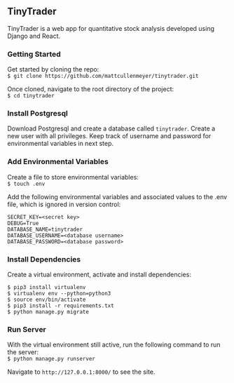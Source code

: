 ## TinyTrader

TinyTrader is a web app for quantitative stock analysis developed using Django and React.

### Getting Started

Get started by cloning the repo:   
`$ git clone https://github.com/mattcullenmeyer/tinytrader.git`

Once cloned, navigate to the root directory of the project:   
`$ cd tinytrader`

### Install Postgresql

Download Postgresql and create a database called `tinytrader`. Create a new user with all privileges. Keep track of username and password for environmental variables in next step.

### Add Environmental Variables

Create a file to store environmental variables:   
`$ touch .env`   

Add the following environmental variables and associated values to the .env file, which is ignored in version control:
```
SECRET_KEY=<secret key>
DEBUG=True
DATABASE_NAME=tinytrader
DATABASE_USERNAME=<database username>
DATABASE_PASSWORD=<database password>
```

### Install Dependencies

Create a virtual environment, activate and install dependencies:
```
$ pip3 install virtualenv
$ virtualenv env --python=python3
$ source env/bin/activate
$ pip3 install -r requirements.txt
$ python manage.py migrate
```

### Run Server

With the virtual environment still active, run the following command to run the server:   
`$ python manage.py runserver`

Navigate to `http://127.0.0.1:8000/` to see the site.

